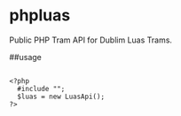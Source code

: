 phpluas
=======

Public PHP Tram API for Dublim Luas Trams.

##usage

<pre>
<code>
&lt;?php
  #include "";
  $luas = new LuasApi();
?&gt;
</code>
</pre>

